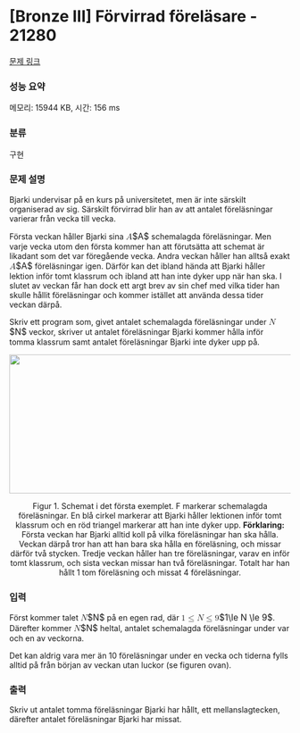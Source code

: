 # [Bronze III] Förvirrad föreläsare - 21280 

[문제 링크](https://www.acmicpc.net/problem/21280) 

### 성능 요약

메모리: 15944 KB, 시간: 156 ms

### 분류

구현

### 문제 설명

<p>Bjarki undervisar på en kurs på universitetet, men är inte särskilt organiserad av sig. Särskilt förvirrad blir han av att antalet föreläsningar varierar från vecka till vecka.</p>

<p>Första veckan håller Bjarki sina <mjx-container class="MathJax" jax="CHTML" style="font-size: 109%; position: relative;"><mjx-math class="MJX-TEX" aria-hidden="true"><mjx-mi class="mjx-i"><mjx-c class="mjx-c1D434 TEX-I"></mjx-c></mjx-mi></mjx-math><mjx-assistive-mml unselectable="on" display="inline"><math xmlns="http://www.w3.org/1998/Math/MathML"><mi>A</mi></math></mjx-assistive-mml><span aria-hidden="true" class="no-mathjax mjx-copytext">$A$</span></mjx-container> schemalagda föreläsningar. Men varje vecka utom den första kommer han att förutsätta att schemat är likadant som det var föregående vecka. Andra veckan håller han alltså exakt <mjx-container class="MathJax" jax="CHTML" style="font-size: 109%; position: relative;"><mjx-math class="MJX-TEX" aria-hidden="true"><mjx-mi class="mjx-i"><mjx-c class="mjx-c1D434 TEX-I"></mjx-c></mjx-mi></mjx-math><mjx-assistive-mml unselectable="on" display="inline"><math xmlns="http://www.w3.org/1998/Math/MathML"><mi>A</mi></math></mjx-assistive-mml><span aria-hidden="true" class="no-mathjax mjx-copytext">$A$</span></mjx-container> föreläsningar igen. Därför kan det ibland hända att Bjarki håller lektion inför tomt klassrum och ibland att han inte dyker upp när han ska. I slutet av veckan får han dock ett argt brev av sin chef med vilka tider han skulle hållit föreläsningar och kommer istället att använda dessa tider veckan därpå. </p>

<p>Skriv ett program som, givet antalet schemalagda föreläsningar under <mjx-container class="MathJax" jax="CHTML" style="font-size: 109%; position: relative;"><mjx-math class="MJX-TEX" aria-hidden="true"><mjx-mi class="mjx-i"><mjx-c class="mjx-c1D441 TEX-I"></mjx-c></mjx-mi></mjx-math><mjx-assistive-mml unselectable="on" display="inline"><math xmlns="http://www.w3.org/1998/Math/MathML"><mi>N</mi></math></mjx-assistive-mml><span aria-hidden="true" class="no-mathjax mjx-copytext">$N$</span></mjx-container> veckor, skriver ut antalet föreläsningar Bjarki kommer hålla inför tomma klassrum samt antalet föreläsningar Bjarki inte dyker upp på.</p>

<p style="text-align: center;"><img alt="" src="https://upload.acmicpc.net/a42b4005-f57d-413c-a250-d96a942ecc84/-/preview/" style="width: 660px; height: 249px;"></p>

<p style="text-align: center;">Figur 1. Schemat i det första exemplet. F markerar schemalagda föreläsningar. En blå cirkel markerar att Bjarki håller lektionen inför tomt klassrum och en röd triangel markerar att han inte dyker upp. <strong>Förklaring:</strong> Första veckan har Bjarki alltid koll på vilka föreläsningar han ska hålla. Veckan därpå tror han att han bara ska hålla en föreläsning, och missar därför två stycken. Tredje veckan håller han tre föreläsningar, varav en inför tomt klassrum, och sista veckan missar han två föreläsningar. Totalt har han hållt 1 tom föreläsning och missat 4 föreläsningar.</p>

### 입력 

 <p>Först kommer talet <mjx-container class="MathJax" jax="CHTML" style="font-size: 109%; position: relative;"><mjx-math class="MJX-TEX" aria-hidden="true"><mjx-mi class="mjx-i"><mjx-c class="mjx-c1D441 TEX-I"></mjx-c></mjx-mi></mjx-math><mjx-assistive-mml unselectable="on" display="inline"><math xmlns="http://www.w3.org/1998/Math/MathML"><mi>N</mi></math></mjx-assistive-mml><span aria-hidden="true" class="no-mathjax mjx-copytext">$N$</span></mjx-container> på en egen rad, där <mjx-container class="MathJax" jax="CHTML" style="font-size: 109%; position: relative;"><mjx-math class="MJX-TEX" aria-hidden="true"><mjx-mn class="mjx-n"><mjx-c class="mjx-c31"></mjx-c></mjx-mn><mjx-mo class="mjx-n" space="4"><mjx-c class="mjx-c2264"></mjx-c></mjx-mo><mjx-mi class="mjx-i" space="4"><mjx-c class="mjx-c1D441 TEX-I"></mjx-c></mjx-mi><mjx-mo class="mjx-n" space="4"><mjx-c class="mjx-c2264"></mjx-c></mjx-mo><mjx-mn class="mjx-n" space="4"><mjx-c class="mjx-c39"></mjx-c></mjx-mn></mjx-math><mjx-assistive-mml unselectable="on" display="inline"><math xmlns="http://www.w3.org/1998/Math/MathML"><mn>1</mn><mo>≤</mo><mi>N</mi><mo>≤</mo><mn>9</mn></math></mjx-assistive-mml><span aria-hidden="true" class="no-mathjax mjx-copytext">$1\le N \le 9$</span></mjx-container>. Därefter kommer <mjx-container class="MathJax" jax="CHTML" style="font-size: 109%; position: relative;"><mjx-math class="MJX-TEX" aria-hidden="true"><mjx-mi class="mjx-i"><mjx-c class="mjx-c1D441 TEX-I"></mjx-c></mjx-mi></mjx-math><mjx-assistive-mml unselectable="on" display="inline"><math xmlns="http://www.w3.org/1998/Math/MathML"><mi>N</mi></math></mjx-assistive-mml><span aria-hidden="true" class="no-mathjax mjx-copytext">$N$</span></mjx-container> heltal, antalet schemalagda föreläsningar under var och en av veckorna.</p>

<p>Det kan aldrig vara mer än 10 föreläsningar under en vecka och tiderna fylls alltid på från början av veckan utan luckor (se figuren ovan). </p>

### 출력 

 <p>Skriv ut antalet tomma föreläsningar Bjarki har hållt, ett mellanslagtecken, därefter antalet föreläsningar Bjarki har missat.</p>


